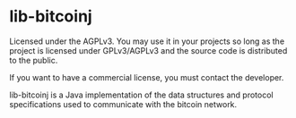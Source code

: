 lib-bitcoinj
================

Licensed under the AGPLv3. You may use it in your projects so long as the project is licensed under GPLv3/AGPLv3 and the source code is distributed to the public.

If you want to have a commercial license, you must contact the developer.

lib-bitcoinj is a Java implementation of the data structures and protocol specifications used to communicate with the bitcoin network.